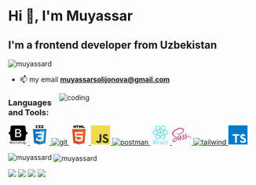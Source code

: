 # Hi 👋, I'm Muyassar
## I'm a frontend developer from Uzbekistan
<p align="left"> <img src="https://komarev.com/ghpvc/?username=muyassard&label=Profile%20views&color=0e75b6&style=flat" alt="muyassard" /> </p>

- 📫 my email **muyassarsolijonova@gmail.com**


<img align="right" alt="coding" width="400" src="https://img.freepik.com/free-vector/programmer-working-web-development-code-engineer-programming-python-php-java-script-computer_90220-249.jpg" />

<h3 align="left">Languages and Tools:</h3>
<p align="left"> <a href="https://getbootstrap.com" target="_blank" rel="noreferrer"> <img src="https://raw.githubusercontent.com/devicons/devicon/master/icons/bootstrap/bootstrap-plain-wordmark.svg" alt="bootstrap" width="40" height="40"/> </a> <a href="https://www.w3schools.com/css/" target="_blank" rel="noreferrer"> <img src="https://raw.githubusercontent.com/devicons/devicon/master/icons/css3/css3-original-wordmark.svg" alt="css3" width="40" height="40"/> </a> <a href="https://git-scm.com/" target="_blank" rel="noreferrer"> <img src="https://www.vectorlogo.zone/logos/git-scm/git-scm-icon.svg" alt="git" width="40" height="40"/> </a> <a href="https://www.w3.org/html/" target="_blank" rel="noreferrer"> <img src="https://raw.githubusercontent.com/devicons/devicon/master/icons/html5/html5-original-wordmark.svg" alt="html5" width="40" height="40"/> </a> <a href="https://developer.mozilla.org/en-US/docs/Web/JavaScript" target="_blank" rel="noreferrer"> <img src="https://raw.githubusercontent.com/devicons/devicon/master/icons/javascript/javascript-original.svg" alt="javascript" width="40" height="40"/> </a> <a href="https://postman.com" target="_blank" rel="noreferrer"> <img src="https://www.vectorlogo.zone/logos/getpostman/getpostman-icon.svg" alt="postman" width="40" height="40"/> </a> <a href="https://reactjs.org/" target="_blank" rel="noreferrer"> <img src="https://raw.githubusercontent.com/devicons/devicon/master/icons/react/react-original-wordmark.svg" alt="react" width="40" height="40"/> </a> <a href="https://sass-lang.com" target="_blank" rel="noreferrer"> <img src="https://raw.githubusercontent.com/devicons/devicon/master/icons/sass/sass-original.svg" alt="sass" width="40" height="40"/> </a> <a href="https://tailwindcss.com/" target="_blank" rel="noreferrer"> <img src="https://www.vectorlogo.zone/logos/tailwindcss/tailwindcss-icon.svg" alt="tailwind" width="40" height="40"/> </a> <a href="https://www.typescriptlang.org/" target="_blank" rel="noreferrer"> <img src="https://raw.githubusercontent.com/devicons/devicon/master/icons/typescript/typescript-original.svg" alt="typescript" width="40" height="40"/> </a> </p>

<p><img align="left" src="https://github-readme-stats.vercel.app/api/top-langs?username=muyassard&show_icons=true&locale=en&layout=compact" alt="muyassard" /></p>

<p>&nbsp;<img align="center" src="https://github-readme-stats.vercel.app/api?username=muyassard&show_icons=true&locale=en" alt="muyassard" /></p>

![](http://github-profile-summary-cards.vercel.app/api/cards/repos-per-language?username=muyassard&theme=default)
![](http://github-profile-summary-cards.vercel.app/api/cards/most-commit-language?username=vn7n24fzkq&theme=default)
![](http://github-profile-summary-cards.vercel.app/api/cards/stats?username=muyassard&theme=default)
![](http://github-profile-summary-cards.vercel.app/api/cards/productive-time?username=muyassard&theme=default&utcOffset=8)

